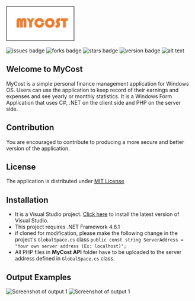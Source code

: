 <html>
<img src="MyCost/Resources/MyCostLogo.png" width=180 height=90 style="border: 2px solid dimgray"/>
</html>

![issues badge](https://img.shields.io/github/issues/rezaSaker/MyCost.svg)       ![forks badge](https://img.shields.io/github/forks/rezaSaker/MyCost.svg)  ![stars badge](https://img.shields.io/github/stars/rezaSaker/MyCost.svg)  ![version badge](https://img.shields.io/github/license/rezaSaker/MyCost.svg)   ![alt text](https://img.shields.io/badge/Version-1.1.1.5-green.svg) 
## Welcome to MyCost
MyCost is a simple personal finance management application for Windows OS. Users can use the application to keep record of their earnings and expenses and see yearly or monthly statistics. It is a Windows Form Application that uses C#, .NET on the client side and PHP on the server side.

## Contribution
You are encouraged to contribute to producing a more secure and better version of the application.

## License
The application is distributed under [MIT License](https://github.com/rezaSaker/MyCost/blob/master/LICENSE)

## Installation

 - It is a Visual Studio project. [Click here](https://visualstudio.microsoft.com/downloads/) to install the latest version of Visual Studio.
 - This project requires .NET Framework 4.6.1
 - if cloned for modification, please make the following change in the project's ```GlobalSpace.cs``` class
      ```public const string ServerAddress = "Your own server address (Ex: localhost)";```
- All PHP files in **MyCost API** folder have to be uploaded to the server address defined in ```GlobalSpace.cs``` class.

## Output Examples
![Screenshot of output 1](MyCost/Resources/Screenshot1.jpeg)
![Screenshot of output 1](MyCost/Resources/Screenshot2.jpeg)